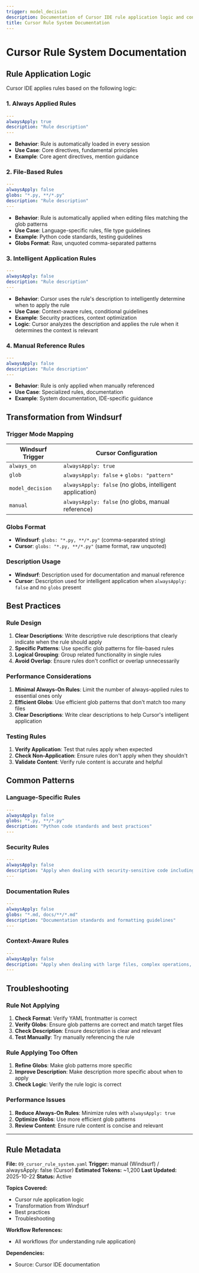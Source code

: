```yaml
---
trigger: model_decision
description: Documentation of Cursor IDE rule application logic and configuration
title: Cursor Rule System Documentation
---
```


# Cursor Rule System Documentation

## Rule Application Logic

Cursor IDE applies rules based on the following logic:

### 1. Always Applied Rules

```yaml
---
alwaysApply: true
description: "Rule description"
---
```

- **Behavior**: Rule is automatically loaded in every session
- **Use Case**: Core directives, fundamental principles
- **Example**: Core agent directives, mention guidance

### 2. File-Based Rules

```yaml
---
alwaysApply: false
globs: "*.py, **/*.py"
description: "Rule description"
---
```

- **Behavior**: Rule is automatically applied when editing files matching the glob patterns
- **Use Case**: Language-specific rules, file type guidelines
- **Example**: Python code standards, testing guidelines
- **Globs Format**: Raw, unquoted comma-separated patterns

### 3. Intelligent Application Rules

```yaml
---
alwaysApply: false
description: "Rule description"
---
```

- **Behavior**: Cursor uses the rule's description to intelligently determine when to apply the rule
- **Use Case**: Context-aware rules, conditional guidelines
- **Example**: Security practices, context optimization
- **Logic**: Cursor analyzes the description and applies the rule when it determines the context is relevant

### 4. Manual Reference Rules

```yaml
---
alwaysApply: false
description: "Rule description"
---
```

- **Behavior**: Rule is only applied when manually referenced
- **Use Case**: Specialized rules, documentation
- **Example**: System documentation, IDE-specific guidance

## Transformation from Windsurf

### Trigger Mode Mapping

| Windsurf Trigger | Cursor Configuration |
|------------------|---------------------|
| `always_on` | `alwaysApply: true` |
| `glob` | `alwaysApply: false` + `globs: "pattern"` |
| `model_decision` | `alwaysApply: false` (no globs, intelligent application) |
| `manual` | `alwaysApply: false` (no globs, manual reference) |

### Globs Format

- **Windsurf**: `globs: "*.py, **/*.py"` (comma-separated string)
- **Cursor**: `globs: "*.py, **/*.py"` (same format, raw unquoted)

### Description Usage

- **Windsurf**: Description used for documentation and manual reference
- **Cursor**: Description used for intelligent application when `alwaysApply: false` and no `globs` present

## Best Practices

### Rule Design

1. **Clear Descriptions**: Write descriptive rule descriptions that clearly indicate when the rule should apply
2. **Specific Patterns**: Use specific glob patterns for file-based rules
3. **Logical Grouping**: Group related functionality in single rules
4. **Avoid Overlap**: Ensure rules don't conflict or overlap unnecessarily

### Performance Considerations

1. **Minimal Always-On Rules**: Limit the number of always-applied rules to essential ones only
2. **Efficient Globs**: Use efficient glob patterns that don't match too many files
3. **Clear Descriptions**: Write clear descriptions to help Cursor's intelligent application

### Testing Rules

1. **Verify Application**: Test that rules apply when expected
2. **Check Non-Application**: Ensure rules don't apply when they shouldn't
3. **Validate Content**: Verify rule content is accurate and helpful

## Common Patterns

### Language-Specific Rules

```yaml
---
alwaysApply: false
globs: "*.py, **/*.py"
description: "Python code standards and best practices"
---
```

### Security Rules

```yaml
---
alwaysApply: false
description: "Apply when dealing with security-sensitive code including API calls, user input, LLM interactions, and authentication"
---
```

### Documentation Rules

```yaml
---
alwaysApply: false
globs: "*.md, docs/**/*.md"
description: "Documentation standards and formatting guidelines"
---
```

### Context-Aware Rules

```yaml
---
alwaysApply: false
description: "Apply when dealing with large files, complex operations, or memory-intensive tasks"
---
```

## Troubleshooting

### Rule Not Applying

1. **Check Format**: Verify YAML frontmatter is correct
2. **Verify Globs**: Ensure glob patterns are correct and match target files
3. **Check Description**: Ensure description is clear and relevant
4. **Test Manually**: Try manually referencing the rule

### Rule Applying Too Often

1. **Refine Globs**: Make glob patterns more specific
2. **Improve Description**: Make description more specific about when to apply
3. **Check Logic**: Verify the rule logic is correct

### Performance Issues

1. **Reduce Always-On Rules**: Minimize rules with `alwaysApply: true`
2. **Optimize Globs**: Use more efficient glob patterns
3. **Review Content**: Ensure rule content is concise and relevant

---

## Rule Metadata

**File:** `09_cursor_rule_system.yaml`
**Trigger:** manual (Windsurf) / alwaysApply: false (Cursor)
**Estimated Tokens:** ~1,200
**Last Updated:** 2025-10-22
**Status:** Active

**Topics Covered:**

- Cursor rule application logic
- Transformation from Windsurf
- Best practices
- Troubleshooting

**Workflow References:**

- All workflows (for understanding rule application)

**Dependencies:**

- Source: Cursor IDE documentation
